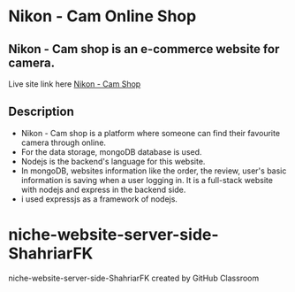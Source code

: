 # Nikon - Cam Online Shop
## Nikon - Cam shop is an e-commerce website for camera.

Live site link here [Nikon - Cam Shop](https://nikon-cam.web.app/)

## Description
* Nikon - Cam shop is a platform where someone can find their favourite camera through online.
* For the data storage, mongoDB database is used.
* Nodejs is the backend's language for this website.
* In mongoDB, websites information like the order, the review, user's basic information is saving when a user logging in.
It is a full-stack website with nodejs and express in the backend side.
* i used expressjs as a framework of nodejs.





# niche-website-server-side-ShahriarFK
niche-website-server-side-ShahriarFK created by GitHub Classroom
